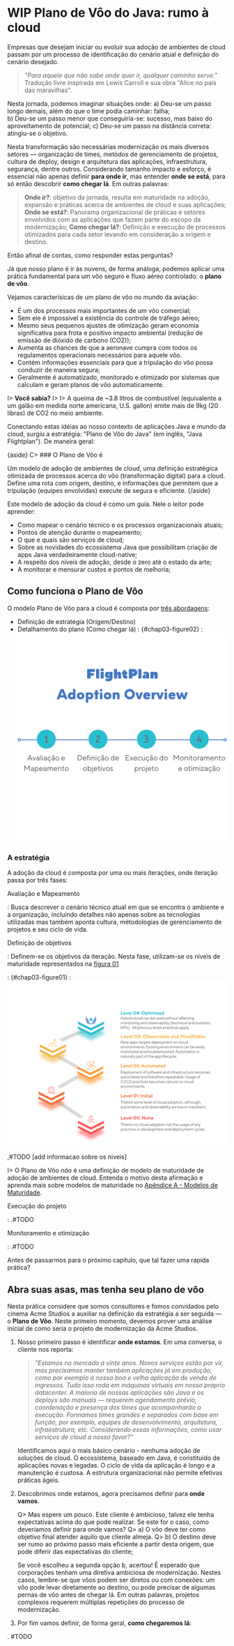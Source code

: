 # WIP Plano de Vôo do Java: rumo à cloud  

Empresas que desejam iniciar ou evoluir sua adoção de ambientes de cloud passam por um processo de identificação do cenário atual e definição do cenário desejado. 

> *"Para aquele que não sabe onde quer ir, qualquer caminho serve."*
> Tradução livre inspirada em Lewis Carroll e sua obra "Alice no país das maravilhas".

Nesta jornada, podemos imaginar situações onde:
a) Deu-se um passo longo demais, além do que o time podia caminhar: falha;  
b) Deu-se um passo menor que conseguiria-se: sucesso, mas baixo do aproveitamento de potencial;
c) Deu-se um passo na distância correta: atingiu-se o objetivo.

Nesta transformação são necessárias modernização os mais diversos setores — organização de times, metódos de gerenciamento de projetos, cultura de deploy, design e arquitetura das aplicações, infraestrutura, segurança, dentre outros. Considerando tamanho impacto e esforço, é essencial não apenas definir **para onde ir**, mas entender **onde se está**, para só então descobrir **como chegar lá**. Em outras palavras:

> **Onde ir?**: objetivo da jornada, resulta em maturidade na adoção, expansão e práticas acerca de ambientes de cloud e suas aplicações;
> **Onde se está?**: Panorama organizacional de práticas e setores envolvidos com as aplicações que fazem parte do escopo da modernização;
> **Como chegar lá?**: Definição e execução de processos otimizados para cada setor levando em consideração a origem e destino.  

Então afinal de contas, como responder estas perguntas? 

Já que nosso plano é ir às nuvens, de forma análoga, podemos aplicar uma prática fundamental para um vôo seguro e fluxo aéreo controlado: o **plano de vôo**. 

Vejamos caracterísicas de um plano de vôo no mundo da aviação:
- É um dos processos mais importantes de um vôo comercial;
- Sem ele é impossível a existência do controle de tráfego aéreo;
- Mesmo seus pequenos ajustes de otimização geram economia significativa para frota e positivo impacto ambiental (redução de emissão de dióxido de carbono (CO2));
- Aumenta as chances de que a aeronave cumpra com todos os regulamentos operacionais necessários para aquele vôo.
- Contém informações essenciais para que a tripulação do vôo possa conduzir de maneira segura;
- Geralmente é automatizado, monitorado e otimizado por sistemas que calculam e geram planos de vôo automaticamente.

I> **Você sabia?**
I>
I> A queima de ~3.8 litros de combustível (equivalente a um galão em medida norte americana, U.S. gallon) emite mais de 9kg (20 libras) de CO2 no meio ambiente.

Conectando estas idéias ao nosso contexto de aplicações Java e mundo da cloud, surgiu a estratégia: "Plano de Vôo do Java" (em inglês, "Java Flightplan"). De maneira geral:

{aside}
  C> ### O Plano de Vôo é
 
Um modelo de adoção de ambientes de cloud, uma definição estratégica otimizada de processos acerca do vôo (transformação digital) para a cloud. Define uma rota com origem, destino, e informações que permitem que a tripulação (equipes envolvidas) execute de segura e eficiente.
{/aside}

Este modelo de adoção da cloud é como um guia. Nele o leitor pode aprender:
* Como mapear o cenário técnico e os processos organizacionais atuais;
* Pontos de atenção durante o mapeamento;
* O que e quais são serviços de cloud; 
* Sobre as novidades do ecossistema Java que possibilitam criação de apps Java verdadeiramente cloud-native;
* A respeito dos níveis de adoção, desde o zero até o estado da arte;
* A monitorar e mensurar custos e pontos de melhoria;  

## Como funciona o Plano de Vôo

O modelo Plano de Vôo para a cloud é composta por [três abordagens](#chap03-figure02): 
- Definição de estratégia (Origem/Destino)
- Detalhamento do plano (Como chegar lá)
  : {#chap03-figure02}
  : ![Plano de Vôo: os níveis de maturidade](images/chapter_03_02.png)

### A estratégia

A adoção da cloud é composta por uma ou mais iterações, onde iteração passa por três fases:

Avaliação e Mapeamento 

 : Busca descrever o cenário técnico atual em que se encontra o ambiente e a organização, incluindo detalhes não apenas sobre as tecnologias utilizadas mas também aponta cultura, métodologias de gerenciamento de projetos e seu ciclo de vida. 
 
Definição de objetivos

 : Definem-se os objetivos da iteração. Nesta fase, utilizam-se os níveis de maturidade representados na [figura 01](#chap03-figure01)

 : {#chap03-figure01}
 : ![Plano de Vôo: os níveis de maturidade](images/chapter_03_01.png)

 ,#TODO [add informacao sobre os niveis]

I> O Plano de Vôo *não* é uma definição de modelo de maturidade de adoção de ambientes de cloud. Entenda o motivo desta afirmação e aprenda mais sobre modelos de maturidade no [Apêndice A - Modelos de Maturidade](#apendice-a).

Execução do projeto

 : .#TODO

Monitoramento e otimização
 
 : .#TODO

Antes de passarmos para o próximo capítulo, que tal fazer uma rápida prática?

## Abra suas asas, mas tenha seu plano de vôo

Nesta prática considere que somos consultores e fomos convidados pelo cinema Acme Studios a auxiliar na definição da estratégia a ser seguida — o **Plano de Vôo**. Neste primeiro momento, devemos prover uma análise inicial de como seria o projeto de modernização da Acme Studios.

1. Nosso primeiro passo é identificar **onde estamos**. Em uma conversa, o cliente nos reporta:

    > *"Estamos no mercado a vinte anos. Novos serviços estão por vir, mas precisamos manter também aplicações já em produção, como por exemplo a nossa boa e velha aplicação de venda de ingressos. Tudo isso roda em máquinas virtuais em nosso próprio datacenter. 
   > A maioria de nossas aplicações são Java e os deploys são manuais — requerem agendamento prévio, coordenação e presença dos times que acompanharão a execução. Formamos times grandes e separados com base em função, por exemplo, equipes de desenvolvimento, arquitetura, infraestrutura, etc. 
   > Considerando essas informações, como usar serviços de cloud a nosso favor?"*

   Identificamos aqui o mais básico cenário - nenhuma adoção de soluções de cloud. O ecossistema, baseado em Java, é constituído de aplicações novas e legadas. O ciclo de vida da aplicação é longo e a manutenção é custosa. A estrutura organizacional não permite efetivas práticas ágeis.   

2. Descobrimos onde estamos, agora precisamos definir para **onde vamos**. 

    Q> Mas espere um pouco. Este cliente é ambicioso, talvez ele tenha expectativas acima do que pode realizar. Se este for o caso, como deveríamos definir para onde vamos?
    Q> a) O vôo deve ter como objetivo final atender aquilo que cliente almeja.
    Q> b) O destino deve ser rumo ao próximo passo mais eficiente a partir desta origem, que pode diferir das expectativas do cliente;

    Se você escolheu a segunda opção b, acertou! É esperado que corporações tenham uma diretiva ambiciosa de modernização. Nestes casos, lembre-se que vôos podem ser diretos ou com conexões: um vôo pode levar diretamente ao destino, ou pode precisar de algumas pernas de vôo antes de chegar lá. Em outras palavras, projetos complexos requerem múltiplas repetições do processo de modernização.  

3. Por fim vamos definir, de forma geral, **como chegaremos lá**:

 . #TODO
